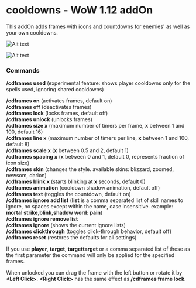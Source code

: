 # cooldowns - WoW 1.12 addOn 

This addOn adds frames with icons and countdowns for enemies' as well as your own cooldowns.

![Alt text](http://i.imgur.com/TzA8EUk.png)

![Alt text](http://i.imgur.com/wAQz8pO.png)

### Commands

**/cdframes used** (experimental feature: shows player cooldowns only for the spells used, ignoring shared cooldowns)<br/>

**/cdframes on** (activates frames, default on)<br/>
**/cdframes off** (deactivates frames)<br/>
**/cdframes lock** (locks frames, default off)<br/>
**/cdframes unlock** (unlocks frames)<br/>
**/cdframes size x** (maximum number of timers per frame, **x** between 1 and 100, default 16)<br/>
**/cdframes line x** (maximum number of timers per line, **x** between 1 and 100, default 8)<br/>
**/cdframes scale x** (**x** between 0.5 and 2, default 1)<br/>
**/cdframes spacing x** (**x** between 0 and 1, default 0, represents fraction of icon size)<br/>
**/cdframes skin** (changes the style. available skins: blizzard, zoomed, newsom, darion)<br/>
**/cdframes blink x** (starts blinking at **x** seconds, default 0)<br/>
**/cdframes animation** (cooldown shadow animation, default off)<br/>
**/cdframes text** (toggles the countdown, default on)<br/>
**/cdframes ignore add list** (**list** is a comma separated list of skill names to ignore, no spaces except within the name, case insensitive. example: **mortal strike,blink,shadow word: pain**)<br/>
**/cdframes ignore remove list**<br/>
**/cdframes ignore** (shows the current ignore lists)<br/>
**/cdframes clickthrough** (toggles click-through behavior, default off)<br/>
**/cdframes reset** (restores the defaults for all settings)<br/>

If you use **player**, **target**, **targettarget** or a comma separated list of these as the first parameter the command will only be applied for the specified frames.

When unlocked you can drag the frame with the left button or rotate it by **\<Left Click>**. **\<Right Click>** has the same effect as **/cdframes frame lock**.

